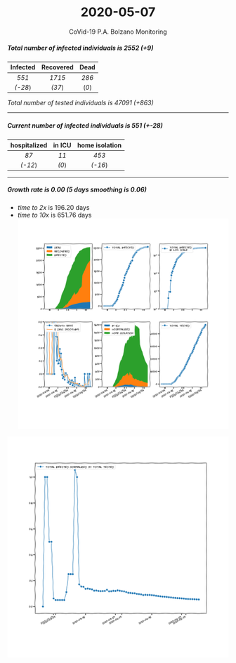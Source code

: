<div align='center'>

# 2020-05-07
CoVid-19 P.A. Bolzano Monitoring
</div>

##### Total number of infected individuals is 2552 (+9)
Infected | Recovered | Dead
:---: | :---: | :---:
*551* | *1715* | *286*
*(-28*) | *(37*) | (*0*)

*Total number of tested individuals is 47091 (+863)*
***
##### Current number of infected individuals is 551 (+-28)
hospitalized | in ICU | home isolation
:---: | :---: | :---:
*87* |*11* |*453*
*(-12*) |*(0*) |*(-16*)
***
##### Growth rate is 0.00 (5 days smoothing is 0.06)
- *time to 2x* is 196.20 days
- *time to 10x* is 651.76 days
![stats][stats]

![infected_normalized][infected_normalized]

[stats]: stats_P.A.Bolzano.png
[infected_normalized]: infected_normalized_P.A.Bolzano.png
